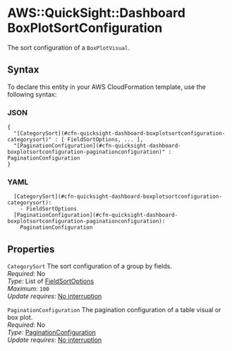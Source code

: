 # AWS::QuickSight::Dashboard BoxPlotSortConfiguration<a name="aws-properties-quicksight-dashboard-boxplotsortconfiguration"></a>

The sort configuration of a `BoxPlotVisual`\.

## Syntax<a name="aws-properties-quicksight-dashboard-boxplotsortconfiguration-syntax"></a>

To declare this entity in your AWS CloudFormation template, use the following syntax:

### JSON<a name="aws-properties-quicksight-dashboard-boxplotsortconfiguration-syntax.json"></a>

```
{
  "[CategorySort](#cfn-quicksight-dashboard-boxplotsortconfiguration-categorysort)" : [ FieldSortOptions, ... ],
  "[PaginationConfiguration](#cfn-quicksight-dashboard-boxplotsortconfiguration-paginationconfiguration)" : PaginationConfiguration
}
```

### YAML<a name="aws-properties-quicksight-dashboard-boxplotsortconfiguration-syntax.yaml"></a>

```
  [CategorySort](#cfn-quicksight-dashboard-boxplotsortconfiguration-categorysort): 
    - FieldSortOptions
  [PaginationConfiguration](#cfn-quicksight-dashboard-boxplotsortconfiguration-paginationconfiguration): 
    PaginationConfiguration
```

## Properties<a name="aws-properties-quicksight-dashboard-boxplotsortconfiguration-properties"></a>

`CategorySort`  <a name="cfn-quicksight-dashboard-boxplotsortconfiguration-categorysort"></a>
The sort configuration of a group by fields\.  
*Required*: No  
*Type*: List of [FieldSortOptions](aws-properties-quicksight-dashboard-fieldsortoptions.md)  
*Maximum*: `100`  
*Update requires*: [No interruption](https://docs.aws.amazon.com/AWSCloudFormation/latest/UserGuide/using-cfn-updating-stacks-update-behaviors.html#update-no-interrupt)

`PaginationConfiguration`  <a name="cfn-quicksight-dashboard-boxplotsortconfiguration-paginationconfiguration"></a>
The pagination configuration of a table visual or box plot\.  
*Required*: No  
*Type*: [PaginationConfiguration](aws-properties-quicksight-dashboard-paginationconfiguration.md)  
*Update requires*: [No interruption](https://docs.aws.amazon.com/AWSCloudFormation/latest/UserGuide/using-cfn-updating-stacks-update-behaviors.html#update-no-interrupt)